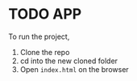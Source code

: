 # TODO APP

To run the project, 
1. Clone the repo
2. cd into the new cloned folder
3. Open `index.html` on the browser